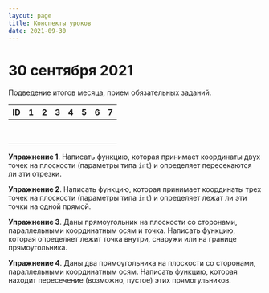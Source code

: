 ```yaml
---
layout: page
title: Конспекты уроков
date: 2021-09-30
---
```


# 30 сентября 2021

Подведение итогов месяца, прием обязательных заданий.

| ID | 1 | 2 | 3 | 4 | 5 | 6 | 7 |
|--- |---|---|---|---|---|---|---|
|    |   |   |   |   |   |   |   |
|    |   |   |   |   |   |   |   |
|    |   |   |   |   |   |   |   |
|    |   |   |   |   |   |   |   |
|    |   |   |   |   |   |   |   |
|    |   |   |   |   |   |   |   |
|    |   |   |   |   |   |   |   |
|    |   |   |   |   |   |   |   |

**Упражнение 1**. Написать функцию, которая принимает координаты двух точек на плоскости (параметры типа `int`) и определяет пересекаются ли эти отрезки.

**Упражнение 2**. Написать функцию, которая принимает координаты трех точек на плоскости (параметры типа `int`) и определяет лежат ли эти точки на одной прямой.

**Упражнение 3**. Даны прямоугольник на плоскости со сторонами, параллельными координатным осям и точка. Написать функцию, которая определяет лежит точка внутри, снаружи или на границе прямоугольника.

**Упражнение 4**. Даны два прямоугольника на плоскости со сторонами, параллельными координатным осям. Написать функцию, которая находит пересечение (возможно, пустое) этих прямогульников.
